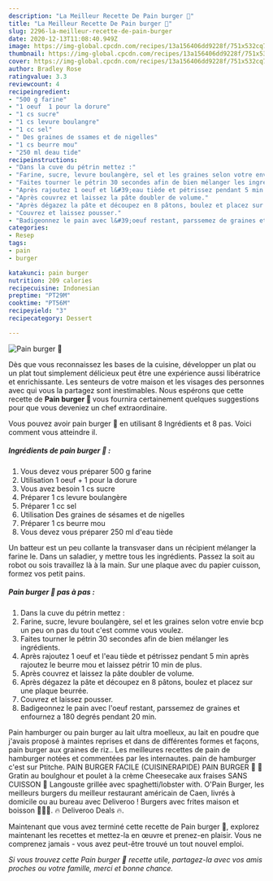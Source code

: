 ```yaml
---
description: "La Meilleur Recette De Pain burger 🍔"
title: "La Meilleur Recette De Pain burger 🍔"
slug: 2296-la-meilleur-recette-de-pain-burger
date: 2020-12-13T11:08:40.949Z
image: https://img-global.cpcdn.com/recipes/13a156406dd9228f/751x532cq70/pain-burger-🍔-photo-principale-de-la-recette.jpg
thumbnail: https://img-global.cpcdn.com/recipes/13a156406dd9228f/751x532cq70/pain-burger-🍔-photo-principale-de-la-recette.jpg
cover: https://img-global.cpcdn.com/recipes/13a156406dd9228f/751x532cq70/pain-burger-🍔-photo-principale-de-la-recette.jpg
author: Bradley Rose
ratingvalue: 3.3
reviewcount: 4
recipeingredient:
- "500 g farine"
- "1 oeuf  1 pour la dorure"
- "1 cs sucre"
- "1 cs levure boulangre"
- "1 cc sel"
- " Des graines de ssames et de nigelles"
- "1 cs beurre mou"
- "250 ml deau tide"
recipeinstructions:
- "Dans la cuve du pétrin mettez :"
- "Farine, sucre, levure boulangère, sel et les graines selon votre envie bcp un peu on pas du tout c&#39;est comme vous voulez."
- "Faites tourner le pétrin 30 secondes afin de bien mélanger les ingrédients."
- "Après rajoutez 1 oeuf et l&#39;eau tiède et pétrissez pendant 5 min après rajoutez le beurre mou et laissez pétrir 10 min de plus."
- "Après couvrez et laissez la pâte doubler de volume."
- "Après dégazez la pâte et découpez en 8 pâtons, boulez et placez sur une plaque beurrée."
- "Couvrez et laissez pousser."
- "Badigeonnez le pain avec l&#39;oeuf restant, parssemez de graines et enfournez a 180 degrés pendant 20 min."
categories:
- Resep
tags:
- pain
- burger

katakunci: pain burger 
nutrition: 209 calories
recipecuisine: Indonesian
preptime: "PT29M"
cooktime: "PT56M"
recipeyield: "3"
recipecategory: Dessert

---
```



![Pain burger 🍔](https://img-global.cpcdn.com/recipes/13a156406dd9228f/751x532cq70/pain-burger-🍔-photo-principale-de-la-recette.jpg)

Dès que vous reconnaissez les bases de la cuisine, développer un plat ou un plat tout simplement délicieux peut être une expérience aussi libératrice et enrichissante. Les senteurs de votre maison et les visages des personnes avec qui vous la partagez sont inestimables. Nous espérons que cette recette de <strong> Pain burger 🍔 </strong> vous fournira certainement quelques suggestions pour que vous deveniez un chef extraordinaire.

<!--inarticleads1-->

Vous pouvez avoir pain burger 🍔 en utilisant 8 Ingrédients et 8 pas. Voici comment vous atteindre il.

##### Ingrédients de pain burger 🍔 :

1. Vous devez vous préparer 500 g farine
1. Utilisation 1 oeuf + 1 pour la dorure
1. Vous avez besoin 1 cs sucre
1. Préparer 1 cs levure boulangère
1. Préparer 1 cc sel
1. Utilisation  Des graines de sésames et de nigelles
1. Préparer 1 cs beurre mou
1. Vous devez vous préparer 250 ml d&#39;eau tiède


Un batteur est un peu collante la transvaser dans un récipient mélanger la farine le. Dans un saladier, y mettre tous les ingrédients. Passez la soit au robot ou sois travaillez là à la main. Sur une plaque avec du papier cuisson, formez vos petit pains. 

<!--inarticleads2-->

##### Pain burger 🍔 pas à pas :

1. Dans la cuve du pétrin mettez :
1. Farine, sucre, levure boulangère, sel et les graines selon votre envie bcp un peu on pas du tout c&#39;est comme vous voulez.
1. Faites tourner le pétrin 30 secondes afin de bien mélanger les ingrédients.
1. Après rajoutez 1 oeuf et l&#39;eau tiède et pétrissez pendant 5 min après rajoutez le beurre mou et laissez pétrir 10 min de plus.
1. Après couvrez et laissez la pâte doubler de volume.
1. Après dégazez la pâte et découpez en 8 pâtons, boulez et placez sur une plaque beurrée.
1. Couvrez et laissez pousser.
1. Badigeonnez le pain avec l&#39;oeuf restant, parssemez de graines et enfournez a 180 degrés pendant 20 min.


Pain hamburger ou pain burger au lait ultra moelleux, au lait en poudre que j&#39;avais proposé à maintes reprises et dans de différentes formes et façons, pain burger aux graines de riz.. Les meilleures recettes de pain de hamburger notées et commentées par les internautes. pain de hamburger c&#39;est sur Ptitche. PAIN BURGER FACILE (CUISINERAPIDE) PAIN BURGER 🍔 🤤 Gratin au boulghour et poulet à la crème Cheesecake aux fraises SANS CUISSON 🍓 Langouste grillée avec spaghetti/lobster with. O&#39;Pain Burger, les meilleurs burgers du meilleur restaurant américain de Caen, livrés à domicile ou au bureau avec Deliveroo ! Burgers avec frites maison et boisson 🍔🍟🥤. 🔥 Deliveroo Deals 🔥. 

<!--inarticleads1-->

<p>
Maintenant que vous avez terminé cette recette de Pain burger 🍔, explorez maintenant les recettes et mettez-la en œuvre et prenez-en plaisir. Vous ne comprenez jamais - vous avez peut-être trouvé un tout nouvel emploi.
</p>

<p>
<i>Si vous trouvez cette Pain burger 🍔 recette utile, partagez-la avec vos amis proches ou votre famille, merci et bonne chance.</i>
</p>
